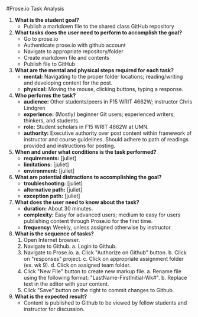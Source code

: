 #Prose.io Task Analysis

1. **What is the student goal?**
    * Publish a markdown file to the shared class GitHub repository
2. **What tasks does the user need to perform to accomplish the goal?**
    * Go to prose.io
    * Authenticate prose.io with github account
    * Navigate to appropriate repository/folder
    * Create markdown file and contents
    * Publish file to GitHub
3. **What are the mental and physical steps required for each task?**
    * **mental:** Navigating to the proper folder locations; reading/writing and developing content for the post.
    * **physical:** Moving the mouse, clicking buttons, typing a response.
4. **Who performs the task?**
    * **audience:** Other students/peers in F15 WRIT 4662W; instructor Chris Lindgren
    * **experience:** (Mostly) beginner Git users; experienced writers, thinkers, and students.
    * **role:** Student scholars in F15 WRIT 4662W at UMN.
    * **authority:** Executive authority over post content within framework of instructor and course guidelines. Should adhere to path of readings provided and instructions for posting.
5. **When and under what conditions is the task performed?**
    * **requirements:** [juliet]
    * **limitations:** [juliet]
    * **environment:** [juliet]
6. **What are potential distractions to accomplishing the goal?**
    * **troubleshooting:** [juliet]
    * **alternative path:** [juliet]
    * **exception path:** [juliet]
7. **What does the user need to know about the task?**
    * **duration:** About 30 minutes.
    * **complexity:** Easy for advanced users; medium to easy for users publishing content through Prose.io for the first time.
    * **frequency:** Weekly, unless assigned otherwise by instructor.
8. **What is the sequence of tasks?**
    1. Open Internet browser.
    2. Navigate to Github.
    	a. Login to Github.
    3. Navigate to Prose.io.
    	a. Click "Authorize on Github" button.
        b. Click on "responses" project.
        c. Click on appropriate assignment folder (ex. wk 9).
        d. Click on assigned team folder.
    4. Click "New File" button to create new markup file.
    	a. Rename file using the following format: "LastName-FirstInitial-Wk#".
        b. Replace text in the editor with your content.
    5. Click "Save" button on the right to commit changes to Github.
9. **What is the expected result?**
    * Content is published to Github to be viewed by fellow students and instructor for discussion.
